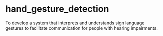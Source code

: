# hand_gesture_detection
To develop a system that interprets and understands sign language gestures to facilitate communication for  people with hearing impairments. 
